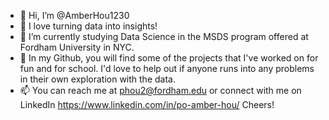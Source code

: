 - 👋 Hi, I’m @AmberHou1230
- 👀 I love turning data into insights!
- 🌱 I’m currently studying Data Science in the MSDS program offered at Fordham University in NYC.
- 💞️ In my Github, you will find some of the projects that I've worked on for fun and for school. I'd love to help out if anyone runs into any problems in their own exploration with the data. 
- 📫 You can reach me at phou2@fordham.edu or connect with me on LinkedIn https://www.linkedin.com/in/po-amber-hou/
Cheers!

<!---
AmberHou1230/AmberHou1230 is a ✨ special ✨ repository because its `README.md` (this file) appears on your GitHub profile.
You can click the Preview link to take a look at your changes.
--->
